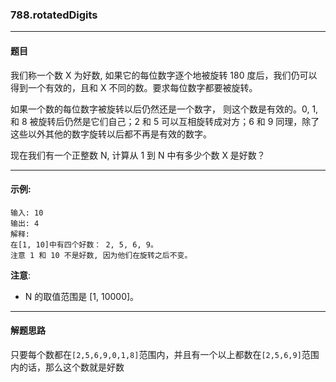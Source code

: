 ### 788.rotatedDigits
----
#### 题目
我们称一个数 X 为好数, 如果它的每位数字逐个地被旋转 180 度后，我们仍可以得到一个有效的，且和 X 不同的数。要求每位数字都要被旋转。

如果一个数的每位数字被旋转以后仍然还是一个数字， 则这个数是有效的。0, 1, 和 8 被旋转后仍然是它们自己；2 和 5 可以互相旋转成对方；6 和 9 同理，除了这些以外其他的数字旋转以后都不再是有效的数字。

现在我们有一个正整数 N, 计算从 1 到 N 中有多少个数 X 是好数？

----

#### 示例:

```
输入: 10
输出: 4
解释: 
在[1, 10]中有四个好数： 2, 5, 6, 9。
注意 1 和 10 不是好数, 因为他们在旋转之后不变。
```

**注意**:

- N 的取值范围是 [1, 10000]。

----
#### 解题思路
只要每个数都在``[2,5,6,9,0,1,8]``范围内，并且有一个以上都数在``[2,5,6,9]``范围内的话，那么这个数就是好数